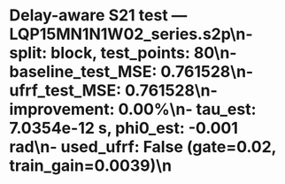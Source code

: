 # Delay-aware S21 test — LQP15MN1N1W02_series.s2p\n- split: block, test_points: 80\n- baseline_test_MSE: 0.761528\n- ufrf_test_MSE: 0.761528\n- improvement: 0.00%\n- tau_est: 7.0354e-12 s, phi0_est: -0.001 rad\n- used_ufrf: False (gate=0.02, train_gain=0.0039)\n